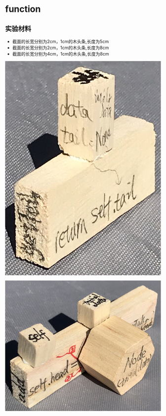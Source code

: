 # function

## 实验材料

- 截面的长宽分别为2cm，1cm的木头条,长度为5cm
- 截面的长宽分别为2cm，1cm的木头条,长度为8cm
- 截面的长宽分别为4cm，1cm的木头条,长度为8cm

![](/images/用实体模型表达编程过程中的基本组件/function/function01.jpg)

![](/images/用实体模型表达编程过程中的基本组件/function/function02.jpg)